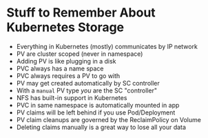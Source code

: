 # Stuff to Remember About Kubernetes Storage

* Everything in Kubernetes (mostly) communicates by IP network
* PV are cluster scoped (never in namespace)
* Adding PV is like plugging in a disk
* PVC always has a name space
* PVC always requires a PV to go with
* PV may get created automatically by SC controller
* With a `manual` PV type *you* are the SC "controller"
* NFS has built-in support in Kubernetes
* PVC in same namespace is automatically mounted in app
* PV claims will be left behind if you use Pod/Deployment
* PV claim cleanups are governed by the ReclaimPolicy on Volume
* Deleting claims manually is a great way to lose all your data
